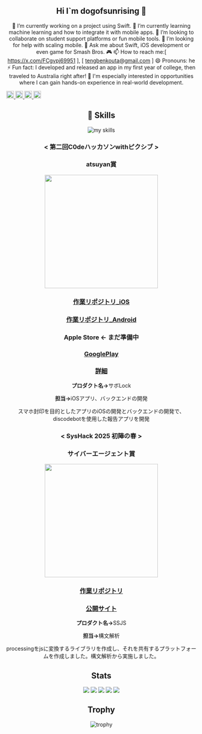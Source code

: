 <div align="center">
  
## Hi I`m dogofsunrising 👋

🔭 I’m currently working on a project using Swift.
🌱 I’m currently learning machine learning and how to integrate it with mobile apps.
👯 I’m looking to collaborate on student support platforms or fun mobile tools.
🤔 I’m looking for help with scaling mobile.
💬 Ask me about Swift, iOS development or even game for Smash Bros. 🎮
📫 How to reach me:[ https://x.com/FCgvpj69951 ], [ tengbenkouta@gmail.com ]
😄 Pronouns: he
⚡ Fun fact: I developed and released an app in my first year of college, then traveled to Australia right after!
💼 I'm especially interested in opportunities where I can gain hands-on experience in real-world development.

<p align="left">
  <a href="https://github.com/dogofsunrising">
    <img height="20" src="https://komarev.com/ghpvc/?username=dogofsunrising" />
  </a>
  <a href="https://github.com/dogofsunrising">
    <img height="20" src="https://img.shields.io/github/followers/dogofsunrising?label=follow&logo=github&style=flat" />
  </a>
  <a href="http://qiita.com/INUSHIBA">
    <img height="20" src="https://qiita-badge.apiapi.app/s/INUSHIBA/posts.svg" />
  </a>
  <a href="http://qiita.com/INUSHIBA">
    <img height="20" src="https://qiita-badge.apiapi.app/s/INUSHIBA/contributions.svg" />
  </a>
</p>

## 🌱 Skills
<img alt="my skills" src="https://skillicons.dev/icons?theme=dark&perline=7&i=swift,kotlin,java,c,processing,java,html,css,js,figma,python,aws,azure,firebase,obsidian,vim" />
<br>


### < 第二回C0deハッカソンwithピクシブ >

### atsuyan賞


<img width="300px" src="https://private-user-images.githubusercontent.com/138022726/435243175-ccb3040e-5c5a-4bf3-998f-5a4eaca4c972.png?jwt=eyJhbGciOiJIUzI1NiIsInR5cCI6IkpXVCJ9.eyJpc3MiOiJnaXRodWIuY29tIiwiYXVkIjoicmF3LmdpdGh1YnVzZXJjb250ZW50LmNvbSIsImtleSI6ImtleTUiLCJleHAiOjE3NDQ5OTExOTMsIm5iZiI6MTc0NDk5MDg5MywicGF0aCI6Ii8xMzgwMjI3MjYvNDM1MjQzMTc1LWNjYjMwNDBlLTVjNWEtNGJmMy05OThmLTVhNGVhY2E0Yzk3Mi5wbmc_WC1BbXotQWxnb3JpdGhtPUFXUzQtSE1BQy1TSEEyNTYmWC1BbXotQ3JlZGVudGlhbD1BS0lBVkNPRFlMU0E1M1BRSzRaQSUyRjIwMjUwNDE4JTJGdXMtZWFzdC0xJTJGczMlMkZhd3M0X3JlcXVlc3QmWC1BbXotRGF0ZT0yMDI1MDQxOFQxNTQxMzNaJlgtQW16LUV4cGlyZXM9MzAwJlgtQW16LVNpZ25hdHVyZT1iZmJlMWE3MmFmOTQ2NWIyM2I1NTc2NDE1YTM5YjgyZjBlYWMxYWU0ODk2ZDAwZTMxZDZlOTVkODYyN2Y1NGZmJlgtQW16LVNpZ25lZEhlYWRlcnM9aG9zdCJ9.xZQpIFuXvNWLEUX56WUxTpPVa65o-Vd4PIP8_FBL8DM">

### [作業リポジトリ_iOS](https://github.com/dogofsunrising/noPhone)
### [作業リポジトリ_Android](https://github.com/ryohamag/DoStudy-Android?tab=readme-ov-file)
### Apple Store ← まだ準備中
### [GooglePlay](https://play.google.com/store/apps/details?id=com.websarva.wings.dostudy_android)
### [詳細](https://fuschia-axolotl-e45.notion.site/167f7ba46df780ee80c9f9bbf39838a1)


<p><strong>プロダクト名→</strong>サボLock</p>
<p><strong>担当→</strong>iOSアプリ、バックエンドの開発</p>
<p>スマホ封印を目的としたアプリのiOSの開発とバックエンドの開発で、discodebotを使用した報告アプリを開発</p>


### < SysHack 2025 初陣の春 >

### サイバーエージェント賞


<img width="300px" src="https://github.com/user-attachments/assets/e349b7b4-394d-4a61-905b-9f3ee6a78c59">

### [作業リポジトリ](https://github.com/orgs/SketchShifter/repositories)　
### [公開サイト](https://www.serendicode-sub.click/)


<p><strong>プロダクト名→</strong>SSJS</p>
<p><strong>担当→</strong>構文解析</p>
<p>processingをjsに変換するライブラリを作成し、それを共有するプラットフォームを作成しました。構文解析から実施しました。</p>


## Stats
![](http://github-profile-summary-cards.vercel.app/api/cards/profile-details?username=dogofsunrising&theme=gruvbox)
![](http://github-profile-summary-cards.vercel.app/api/cards/repos-per-language?username=dogofsunrising&theme=gruvbox)
![](http://github-profile-summary-cards.vercel.app/api/cards/most-commit-language?username=dogofsunrising&theme=gruvbox)
![](http://github-profile-summary-cards.vercel.app/api/cards/stats?username=dogo[fsunrising&theme=gruvbox)
![](http://github-profile-summary-cards.vercel.app/api/cards/productive-time?username=dogofsunrising&theme=gruvbox&utcOffset=9)


## Trophy
![trophy](https://github-profile-trophy.vercel.app/?username=dogofsunrising&theme=gruvbox)
